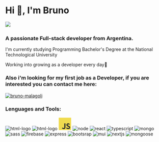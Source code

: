 <h1 align="left">Hi 👋, I'm Bruno</h1> 
<img src="https://user-images.githubusercontent.com/87502452/184948644-0ffba3c9-07d9-49ca-af78-fd318b391ad2.jpg" />
<h3 align="left">A passionate Full-stack developer from Argentina.</h3> 
<p>I'm currently studying Programming Bachelor's Degree at the National Technological University</p>
<p>Working into growing as a developer every day🚀</p>
<h3>Also i'm looking for my first job as a Developer, if you are interested you can contact me here:</h3>
<p align="left">  
<a href="https://www.linkedin.com/in/bruno-malagoli/" target="blank"><img align="center" src="https://raw.githubusercontent.com/rahuldkjain/github-profile-readme-generator/master/src/images/icons/Social/linked-in-alt.svg" alt="bruno-malagoli" height="30" width="40" /></a>  
</p>  
<h3>Lenguages and Tools:</h3>
<p align="left">
<img src="https://www.vectorlogo.zone/logos/w3_html5/w3_html5-icon.svg" alt="html-logo" width="40" height="40"/>
<img src="https://www.vectorlogo.zone/logos/w3_css/w3_css-icon.svg" alt="html-logo" width="40" height="40"/>
<img src="https://raw.githubusercontent.com/devicons/devicon/master/icons/javascript/javascript-original.svg" alt="javascript" width="40" height="40"/>
<img src="https://www.vectorlogo.zone/logos/nodejs/nodejs-horizontal.svg" alt="node" width="80" height="40"/>
<img src="https://www.vectorlogo.zone/logos/reactjs/reactjs-icon.svg" alt="react" width="40" height="40"/>
<img src="https://seeklogo.com/images/T/typescript-logo-B29A3F462D-seeklogo.com.png" alt="typescript" width="40" height="40"/>
<img src="https://www.vectorlogo.zone/logos/mongodb/mongodb-ar21.svg" alt="mongo" width="80" height="40"/>
<img src="https://www.vectorlogo.zone/logos/sass-lang/sass-lang-icon.svg" alt="sass" width="40" height="40"/>
<img src="https://www.vectorlogo.zone/logos/firebase/firebase-ar21.svg" alt="firebase" width="80" height="40"/>
<img src="https://www.vectorlogo.zone/logos/expressjs/expressjs-ar21.svg" alt="express" width="80" height="40"/>
<img src="https://www.vectorlogo.zone/logos/getbootstrap/getbootstrap-ar21.svg" alt="bootsrap" width="80" height="40"/>
<img src="https://seeklogo.com/images/M/material-ui-logo-5BDCB9BA8F-seeklogo.com.png" alt="mui" width="40" height="40"/>
<img src="https://seeklogo.com/images/N/next-js-logo-7929BCD36F-seeklogo.com.png" alt="nextjs" width="80" height="40"/>
<img src="https://seeklogo.com/images/M/Mongoose-logo-5EDDD83F50-seeklogo.com.png" alt="mongoose" width="100" height="40"/>
</p>

